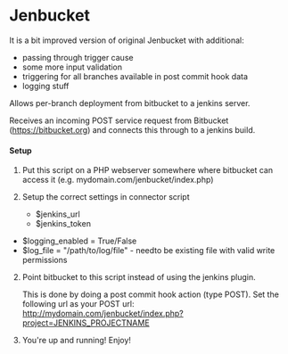 Jenbucket
=========

It is a bit improved version of original Jenbucket with additional:
  + passing through trigger cause
  + some more input validation
  + triggering for all branches available in post commit hook data
  + logging stuff

Allows per-branch deployment from bitbucket to a jenkins server.

Receives an incoming POST service request from Bitbucket (https://bitbucket.org)
and connects this through to a jenkins build.

#### Setup
1. Put this script on a PHP webserver somewhere where bitbucket can access it (e.g. mydomain.com/jenbucket/index.php)

3. Setup the correct settings in connector script
	+ $jenkins_url
	+ $jenkins_token
  + $logging_enabled = True/False
  + $log_file = "/path/to/log/file" - needto be existing file with valid write permissions

2. Point bitbucket to this script instead of using the jenkins plugin.

    This is done by doing a post commit hook action (type POST). Set the following url as your POST url: http://mydomain.com/jenbucket/index.php?project=JENKINS_PROJECTNAME

4. You're up and running! Enjoy!
